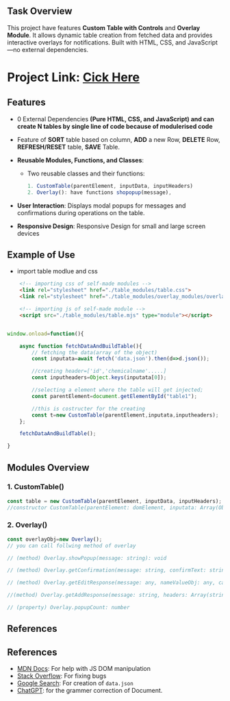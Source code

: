 ## Task Overview

This project have features **Custom Table with Controls** and **Overlay Module**. It allows dynamic table creation from fetched data and provides interactive overlays for notifications. Built with HTML, CSS, and JavaScript—no external dependencies.

# Project Link: [Cick Here](https://chem-manage.onrender.com/)

## Features

- 0 External Dependencies  **(Pure HTML, CSS, and JavaScript) and can create N tables by single line of code because of modulerised code**
- Feature of **SORT** table based on column,  **ADD** a new Row, **DELETE** Row, **REFRESH/RESET** table, **SAVE** Table.

- **Reusable Modules, Functions, and Classes**: 
  - Two reusable classes and their functions:
    ```javascript
    1. CustomTable(parentElement, inputData, inputHeaders)
    2. Overlay(): have functions shopopup(message),
    ```
- **User Interaction**: Displays modal popups for messages and confirmations during operations on the table.
- **Responsive Design**: Responsive Design for small and large screen devices

## Example of Use
- import table modlue and css
```html
    <!-- importing css of self-made modules -->
    <link rel="stylesheet" href="./table_modules/table.css">
    <link rel="stylesheet" href="./table_modules/overlay_modules/overlay.css">

    <!-- importing js of self-made module -->
    <script src="./table_modules/table.mjs" type="module"></script>

```
```javascript

window.onload=function(){

    async function fetchDataAndBuildTable(){
        // fetching the data(array of the object)
        const inputata=await fetch('data.json').then(d=>d.json());

        //creating header=['id','chemicalname'.....]
        const inputheaders=Object.keys(inputata[0]);

        //selecting a element where the table will get injected;
        const parentElement=document.getElementById("table1");

        //this is costructer for the creating 
        const t=new CustomTable(parentElement,inputata,inputheaders);
    };

    fetchDataAndBuildTable();

}


```


## Modules Overview

### 1. CustomTable()

```javascript
const table = new CustomTable(parentElement, inputData, inputHeaders);
//constructor CustomTable(parentElement: domElement, inputata: Array(Obj), headers: Array(string)): CustomTable
```

### 2. Overlay()
```javascript
const overlayObj=new Overlay();
// you can call follwing method of overlay

// (method) Overlay.showPopup(message: string): void

// (method) Overlay.getConfirmation(message: string, confirmText: string , cancelText: string , deleteFunction: function): void

// (method) Overlay.getEditResponse(message: any, nameValueObj: any, callback: any): void

//(method) Overlay.getAddResponse(message: string, headers: Array(string), callback: function): void

// (property) Overlay.popupCount: number
```

## References

## References

- [MDN Docs](https://developer.mozilla.org/en-US/docs/Web/JavaScript): For help with JS DOM manipulation
- [Stack Overflow](https://stackoverflow.com): For fixing bugs
- [Google Search](https://www.google.com): For creation of `data.json`
- [ChatGPT](https://chatgpt.com): for the grammer correction of Document.

